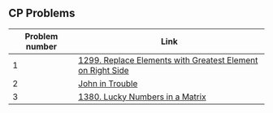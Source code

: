 
## CP Problems
|  Problem number|Link  |
|--|--|
|1  | [1299. Replace Elements with Greatest Element on Right Side](https://leetcode.com/problems/jewels-and-stones/) |
|2  | [John in Trouble](https://www.hackerearth.com/problem/algorithm/john-in-trouble-d2d10afc/) |
|3  | [1380. Lucky Numbers in a Matrix](https://leetcode.com/problems/lucky-numbers-in-a-matrix) |

